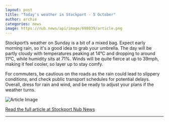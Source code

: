 ```yaml
---
layout: post
title: "Today's weather in Stockport - 5 October"
author: archie
categories: news
image: https://nub.news/api/image/698039/article.png
---
```

Stockport’s weather on Sunday is a bit of a mixed bag. Expect early morning rain, so it's a good idea to grab your umbrella. The day will be partly cloudy with temperatures peaking at 14°C and dropping to around 11°C, while humidity sits at 71%. Winds will be quite fierce at up to 39mph, making it feel cooler, so layer up to stay comfy. 

For commuters, be cautious on the roads as the rain could lead to slippery conditions, and check public transport schedules for potential delays. Overall, dress for rain and wind, and be ready to adjust your plans if the weather turns.

![Article Image](https://nub.news/api/image/698039/article.png)

[Read the full article at Stockport Nub News](https://stockport.nub.news/news/weather-news/todays-weather-in-stockport-5-october-274273)

---
